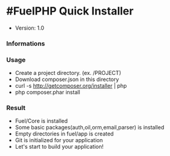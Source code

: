#FuelPHP Quick Installer
====

* Version: 1.0

### Informations

### Usage

* Create a project directory. (ex. /PROJECT)
* Download composer.json in this directory
* curl -s http://getcomposer.org/installer | php
* php composer.phar install

### Result
* Fuel/Core is installed
* Some basic packages(auth,oil,orm,email,parser) is installed
* Empty directories in fuel/app is created
* Git is initialized for your application
* Let's start to build your application!
